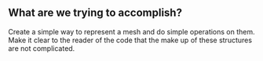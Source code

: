 ## What are we trying to accomplish?

Create a simple way to represent a mesh and do simple operations on them. Make it clear to the reader of the code that the make up of these structures are not complicated.
